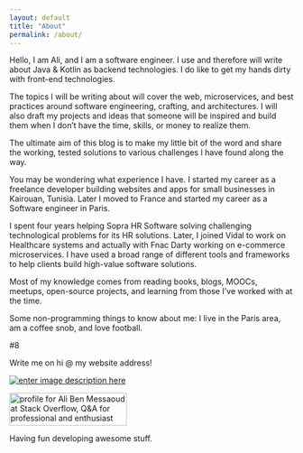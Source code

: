 ```yaml
---
layout: default
title: "About"
permalink: /about/
---
```


Hello, I am Ali, and I am a software engineer. I use and therefore will write about Java & Kotlin as backend technologies. I do like to get my hands dirty with front-end technologies. 

The topics I will be writing about will cover the web, microservices, and best practices around software engineering, crafting, and architectures. I will also draft my projects and ideas that someone will be inspired and build them when I don’t have the time, skills, or money to realize them. 

The ultimate aim of this blog is to make my little bit of the word and share the working, tested solutions to various challenges I have found along the way.

You may be wondering what experience I have. I started my career as a freelance developer building websites and apps for small businesses in Kairouan, Tunisia. Later I moved to France and started my career as a Software engineer in Paris. 

I spent four years helping Sopra HR Software solving challenging technological problems for its HR solutions. Later, I joined Vidal to work on Healthcare systems and actually with Fnac Darty working on e-commerce microservices. I have used a broad range of different tools and frameworks to help clients build high-value software solutions.

Most of my knowledge comes from reading books, blogs, MOOCs, meetups, open-source projects, and learning from those I’ve worked with at the time.

Some non-programming things to know about me: I live in the Paris area, am a coffee snob, and love football.

\#8

Write me on hi @ my website address!

[![enter image description here](https://i.stack.imgur.com/JgNHC.png)](https://fr.linkedin.com/in/alibenmessaoud)

<a href="https://stackoverflow.com/users/604156/ali-ben-messaoud"><img src="https://stackoverflow.com/users/flair/604156.png" width="208" height="58" alt="profile for Ali Ben Messaoud at Stack Overflow, Q&amp;A for professional and enthusiast programmers" title="profile for Ali Ben Messaoud at Stack Overflow, Q&amp;A for professional and enthusiast programmers"></a>

Having fun developing awesome stuff.